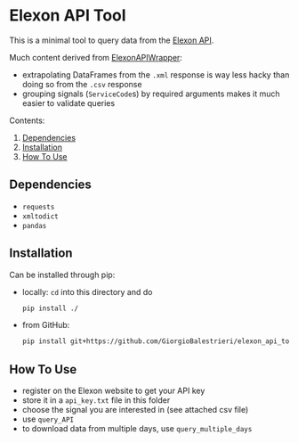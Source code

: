 # Elexon API Tool

This is a minimal tool to query data from the [Elexon API](https://www.elexon.co.uk/wp-content/uploads/2017/06/bmrs_api_data_push_user_guide_v1.1.pdf).

Much content derived from [ElexonAPIWrapper](https://github.com/AyrtonB/ElexonAPIWrapper):
* extrapolating DataFrames from the `.xml` response is way less hacky than doing so from the `.csv` response
* grouping signals (`ServiceCode`s) by required arguments makes it much easier to validate queries

Contents:
1. [Dependencies](#dependencies)
2. [Installation](#installation)
3. [How To Use](#how-to-use)

## Dependencies

* `requests`
* `xmltodict`
* `pandas`

## Installation

Can be installed through pip:

* locally: `cd` into this directory and do
  ```bash
  pip install ./
  ```
* from GitHub:
  ```bash
  pip install git+https://github.com/GiorgioBalestrieri/elexon_api_tool.git
  ```

## How To Use

* register on the Elexon website to get your API key
* store it in a `api_key.txt` file in this folder
* choose the signal you are interested in (see attached csv file)
* use `query_API`
* to download data from multiple days, use `query_multiple_days`